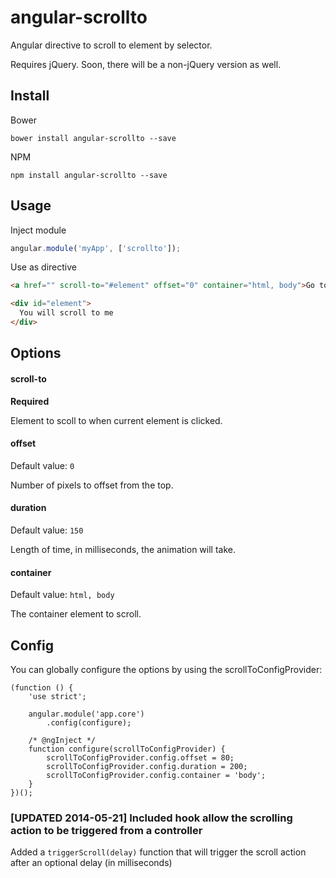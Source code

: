 angular-scrollto
================

Angular directive to scroll to element by selector.

Requires jQuery. Soon, there will be a non-jQuery version as well.

## Install

Bower

```
bower install angular-scrollto --save
```

NPM

```
npm install angular-scrollto --save
```

## Usage

Inject module

```js
angular.module('myApp', ['scrollto']);
```

Use as directive

```html
<a href="" scroll-to="#element" offset="0" container="html, body">Go to element</a>

<div id="element">
  You will scroll to me
</div>
```

## Options

#### scroll-to
**Required**

Element to scoll to when current element is clicked.

#### offset
Default value: `0`

Number of pixels to offset from the top.

#### duration
Default value: `150`

Length of time, in milliseconds, the animation will take.

#### container
Default value: `html, body`

The container element to scroll.

## Config

You can globally configure the options by using the scrollToConfigProvider:

```
(function () {
    'use strict';

    angular.module('app.core')
        .config(configure);

    /* @ngInject */
    function configure(scrollToConfigProvider) {
        scrollToConfigProvider.config.offset = 80;
        scrollToConfigProvider.config.duration = 200;
        scrollToConfigProvider.config.container = 'body';
    }
})();
```

### [UPDATED 2014-05-21] Included hook allow the scrolling action to be triggered from a controller 

Added a `triggerScroll(delay)` function that will trigger the scroll action after an optional delay (in milliseconds)



